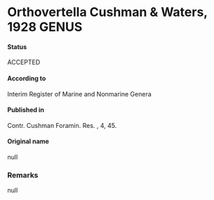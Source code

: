 Orthovertella Cushman & Waters, 1928 GENUS
=======

#### Status
ACCEPTED

#### According to
Interim Register of Marine and Nonmarine Genera

#### Published in
Contr. Cushman Foramin. Res. , 4, 45.

#### Original name
null

### Remarks
null